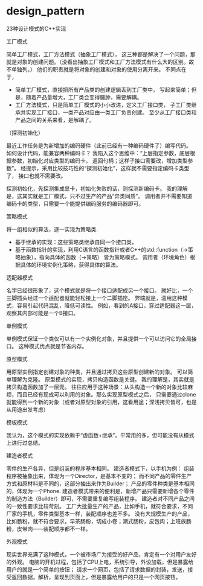 # design_pattern
23种设计模式的C++实现

工厂模式

简单工厂模式，工厂方法模式（抽象工厂模式），
这三种都是解决了一个问题，那就是对象的创建问题。（没看出抽象工厂模式和工厂方法模式有什么大的区别。故不单独列。）
他们的职责就是将对象的创建和对象的使用分离开来。
不同点在于，
- 简单工厂模式，直接把所有产品类的创建逻辑丢到工厂类中，
写起来简单；但是，随着产品量增大，工厂类会变得臃肿，需要解耦。
- 工厂方法模式，只是简单工厂模式的小小改进，定义工厂接口类，
子工厂类继承并实现工厂接口，一类产品对应由一类工厂负责创建。
至少从工厂接口类和产品之间的关系来看，是解耦了。

（探测初始化）

最近工作任务是为新增加的编码硬件（此前已经有一种编码硬件了）编写代码。
如何设计代码，能兼容两种编码卡？
我陷入这个思维中：“上层指定参数，底层根据参数，初始化对应类型的编码卡，
返回句柄；这样子接口需要改，增加类型参数”。
经提示，采用比较技巧性的“探测初始化”，这样就不需要指定编码卡类型了，
接口也就不需要改。

探测初始化，先探测集成显卡，初始化失败的话，则探测新编码卡。
我的理解是，这其实就是工厂模式，只不过生产的产品“异类同质”。
调用者并不需要知道编码卡的类型，只需要一个能提供编码服务的编码器即可。

策略模式

将一组相似的算法，逐一实现为策略类.
- 基于继承的实现：这些策略类继承自同一个接口类，
- 基于函数指针的实现，利用C语言的函数指针或者C++的std::function（->策略抽象），指向具体的函数（->策略）
皆为策略模式。
调用者（环境角色）根据具体的环境实例化策略，获得具体的算法。

适配器模式

名字已经很形象了，这个模式就是将一个接口适配成另一个接口。
就好比，一个三脚插头经过一个适配器就能轻松接上一个二脚插座。
弊端就是，滥用这种模式，容易引起代码混乱，降低可读性。
例如，看到的A接口，穿过适配器这一层，观察其内部可能是一个B接口。

单例模式

单例模式保证一个类仅可以有一个实例化对象，并且提供一个可以访问它的全局接口。
这种模式优点就是节省内存。


原型模式

用原型实例指定创建对象的种类，并且通过拷贝这些原型创建新的对象。
可以简单理解为克隆。
原型模式的实现，拷贝构造函数是关键。
我的理解是，其实就是拷贝构造函数加了一层壳。
往往应用于这种场景：从头构造一个新的对象比较麻烦，而且已经有现成可以利用的对象。那么实现原型模式之后，
只需要通过clone就能得到一个新的对象（或者对原型对象的引用，这看用途；深浅拷贝皆可，也是从用途出发考虑）

模板模式

我认为，这个模式的实现依赖于“虚函数+继承”。平常用的多，但可能没有从模式上进行过总结。

建造者模式

零件的生产各异，但是组装的程序基本相同。
建造者模式下，以手机为例：
组装程序被抽象出来，体现为一个Director，是基本不变的；
而不同产品的零件生产方式和原材料是不同的，这部分抽出来作为Builder；
产品的零件种类是基本相同的，体现为一个Phone.
建造者模式带来的便利是，新增产品只需要新增各个零件的制造方法（Builder）即可，不需要重复编写组装程序。
建造者对不同产品之间的一致性要求比较苛刻。
工厂大批量生产的产品，比如手机，就符合要求，不同厂家的手机，零件类型基本一样，装配顺序也差不多。
没有大规模生产的产品，比如肠粉，就不符合要求，早茶肠粉，切成小卷；潮式肠粉，皮包肉；上班族肠粉，皮带肉——装配顺序都不一样。

外观模式

现实世界充满了这种模式，一个被市场广为接受的好产品，肯定有一个对用户友好的外观。
电脑的开机过程，包括了CPU上电，系统引导，外设加载，但是暴露给用户的就是一个简单的按钮；
请求一个网页，包括了请求数据的封装，发送，接受返回数据，解析，呈现到页面上，但是暴露给用户的只是一个网页按钮。

